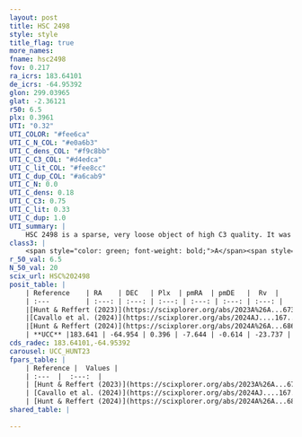 ```yaml
---
layout: post
title: HSC 2498
style: style
title_flag: true
more_names: 
fname: hsc2498
fov: 0.217
ra_icrs: 183.64101
de_icrs: -64.95392
glon: 299.03965
glat: -2.36121
r50: 6.5
plx: 0.3961
UTI: "0.32"
UTI_COLOR: "#fee6ca"
UTI_C_N_COL: "#e0a6b3"
UTI_C_dens_COL: "#f9c8bb"
UTI_C_C3_COL: "#d4edca"
UTI_C_lit_COL: "#fee8cc"
UTI_C_dup_COL: "#a6cab9"
UTI_C_N: 0.0
UTI_C_dens: 0.18
UTI_C_C3: 0.75
UTI_C_lit: 0.33
UTI_C_dup: 1.0
UTI_summary: |
    HSC 2498 is a sparse, very loose object of high C3 quality. It was recently reported in the literature.<br><br><span style="color: #99180f; font-weight: bold;">Warning: </span>contains less than 25 stars with <i>P>0.5</i> estimated.
class3: |
    <span style="color: green; font-weight: bold;">A</span><span style="color: #FFC300; font-weight: bold;">B</span>
r_50_val: 6.5
N_50_val: 20
scix_url: HSC%202498
posit_table: |
    | Reference    | RA    | DEC   | Plx  | pmRA  | pmDE   |  Rv  |
    | :---         | :---: | :---: | :---: | :---: | :---: | :---: |
    |[Hunt & Reffert (2023)](https://scixplorer.org/abs/2023A%26A...673A.114H) | 183.676 | -64.947 | 0.399 | -7.641 | -0.608 | -25.136 |
    |[Cavallo et al. (2024)](https://scixplorer.org/abs/2024AJ....167...12C) | 183.648 | -64.948 | 0.397 | -- | -- | -- |
    |[Hunt & Reffert (2024)](https://scixplorer.org/abs/2024A%26A...686A..42H) | 183.676 | -64.947 | 0.399 | -7.641 | -0.608 | -25.136 |
    | **UCC** |183.641 | -64.954 | 0.396 | -7.644 | -0.614 | -23.737 | 
cds_radec: 183.64101,-64.95392
carousel: UCC_HUNT23
fpars_table: |
    | Reference |  Values |
    | :---  |  :---:  |
    | [Hunt & Reffert (2023)](https://scixplorer.org/abs/2023A%26A...673A.114H) | `AV50=1.204, diffAV50=1.754, MOD50=11.803, logAge50=8.616` |
    | [Cavallo et al. (2024)](https://scixplorer.org/abs/2024AJ....167...12C) | `AV50=1.17, dMod50=11.44, logAge50=8.55, [Fe/H]50=0.23` |
    | [Hunt & Reffert (2024)](https://scixplorer.org/abs/2024A%26A...686A..42H) | `MassJ=84.6258` |
shared_table: |
    
---
```

